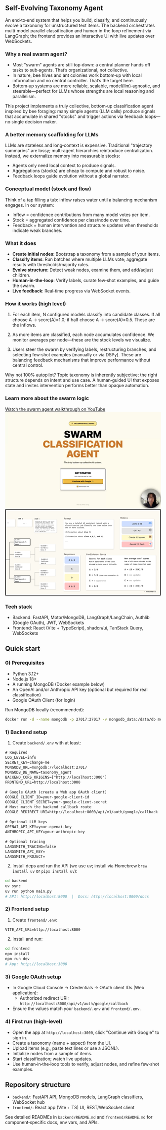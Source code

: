 ## Self‑Evolving Taxonomy Agent

An end‑to‑end system that helps you build, classify, and continuously evolve a taxonomy for unstructured text items. The backend orchestrates multi‑model parallel classification and human‑in‑the‑loop refinement via LangGraph; the frontend provides an interactive UI with live updates over WebSockets.

### Why a real swarm agent?
- Most "swarm" agents are still top‑down: a central planner hands off tasks to sub‑agents. That’s organizational, not collective.
- In nature, bee hives and ant colonies work bottom‑up with local information and no central controller. That’s the target here.
- Bottom‑up systems are more reliable, scalable, model(llm)‑agnostic, and steerable—perfect for LLMs whose strengths are local reasoning and parallelism.

This project implements a truly collective, bottom‑up classification agent inspired by bee foraging: many simple agents (LLM calls) produce signals that accumulate in shared "stocks" and trigger actions via feedback loops—no single decision maker.

### A better memory scaffolding for LLMs
LLMs are stateless and long‑context is expensive. Traditional "trajectory summaries" are lossy; multi‑agent hierarchies reintroduce centralization. Instead, we externalize memory into measurable stocks:
- Agents only need local context to produce signals.
- Aggregations (stocks) are cheap to compute and robust to noise.
- Feedback loops guide evolution without a global narrator.

### Conceptual model (stock and flow)
Think of a tap filling a tub: inflow raises water until a balancing mechanism engages. In our system:
- Inflow = confidence contributions from many model votes per item.
- Stock = aggregated confidence per class/node over time.
- Feedback = human intervention and structure updates when thresholds indicate weak branches.

### What it does
- **Create initial nodes**: Bootstrap a taxonomy from a sample of your items.
- **Classify items**: Run batches where multiple LLMs vote; aggregate results with thresholds/majority rules.
- **Evolve structure**: Detect weak nodes, examine them, and add/adjust children.
- **Human‑in‑the‑loop**: Verify labels, curate few‑shot examples, and guide the swarm.
- **Live feedback**: Real‑time progress via WebSocket events.

### How it works (high level)
1) For each item, N configured models classify into candidate classes. If all choose A → score(A)=1.0; if half choose A → score(A)=0.5. These are the inflows.

2) As more items are classified, each node accumulates confidence. We monitor averages per node—these are the stock levels we visualize.

3) Users steer the swarm by verifying labels, restructuring branches, and selecting few‑shot examples (manually or via DSPy). These are balancing feedback mechanisms that improve performance without central control.

Why not 100% autopilot? Topic taxonomy is inherently subjective; the right structure depends on intent and use case. A human‑guided UI that exposes state and invites intervention performs better than opaque automation.

### Learn more about the swarm logic
[Watch the swarm agent walkthrough on YouTube](https://youtu.be/szEeaPVBYSo)
![Video thumbnail](./frontend/public/video_thumbnail.png)
![Video thumbnail2](./frontend/public/5.png)


### Tech stack
- Backend: FastAPI, Motor/MongoDB, LangGraph/LangChain, Authlib (Google OAuth), JWT, WebSockets
- Frontend: React (Vite + TypeScript), shadcn/ui, TanStack Query, WebSockets

## Quick start

### 0) Prerequisites
- Python 3.12+
- Node.js 18+
- A running MongoDB (Docker example below)
- An OpenAI and/or Anthropic API key (optional but required for real classification)
- Google OAuth Client (for login)

Run MongoDB locally (recommended):

```bash
docker run -d --name mongodb -p 27017:27017 -v mongodb_data:/data/db mongo:7
```

### 1) Backend setup
1. Create `backend/.env` with at least:

```env
# Required
LOG_LEVEL=info
SECRET_KEY=change-me
MONGODB_URL=mongodb://localhost:27017
MONGODB_DB_NAME=taxonomy_agent
BACKEND_CORS_ORIGINS=["http://localhost:3000"]
FRONTEND_URL=http://localhost:3000

# Google OAuth (create a Web app OAuth client)
GOOGLE_CLIENT_ID=your-google-client-id
GOOGLE_CLIENT_SECRET=your-google-client-secret
# Must match the backend callback route
GOOGLE_REDIRECT_URI=http://localhost:8000/api/v1/auth/google/callback

# Optional LLM keys
OPENAI_API_KEY=your-openai-key
ANTHROPIC_API_KEY=your-anthropic-key

# Optional tracing
LANGSMITH_TRACING=false
LANGSMITH_API_KEY=
LANGSMITH_PROJECT=
```

2. Install deps and run the API (we use uv; install via Homebrew `brew install uv` or `pipx install uv`):

```bash
cd backend
uv sync
uv run python main.py
# API: http://localhost:8000  |  Docs: http://localhost:8000/docs
```

### 2) Frontend setup
1. Create `frontend/.env`:

```env
VITE_API_URL=http://localhost:8000
```

2. Install and run:

```bash
cd frontend
npm install
npm run dev
# App: http://localhost:3000
```

### 3) Google OAuth setup
- In Google Cloud Console → Credentials → OAuth client IDs (Web application):
  - Authorized redirect URI: `http://localhost:8000/api/v1/auth/google/callback`
- Ensure the values match your `backend/.env` and `frontend/.env`.

### 4) First run (high‑level)
- Open the app at `http://localhost:3000`, click "Continue with Google" to sign in.
- Create a taxonomy (name + aspect) from the UI.
- Upload items (e.g., paste text lines or use a JSONL).
- Initialize nodes from a sample of items.
- Start classification; watch live updates.
- Use human‑in‑the‑loop tools to verify, adjust nodes, and refine few‑shot examples.

## Repository structure
- `backend/`: FastAPI API, MongoDB models, LangGraph classifiers, WebSocket hub
- `frontend/`: React app (Vite + TS) UI, REST/WebSocket client

See detailed READMEs in `backend/README.md` and `frontend/README.md` for component‑specific docs, env vars, and APIs.


